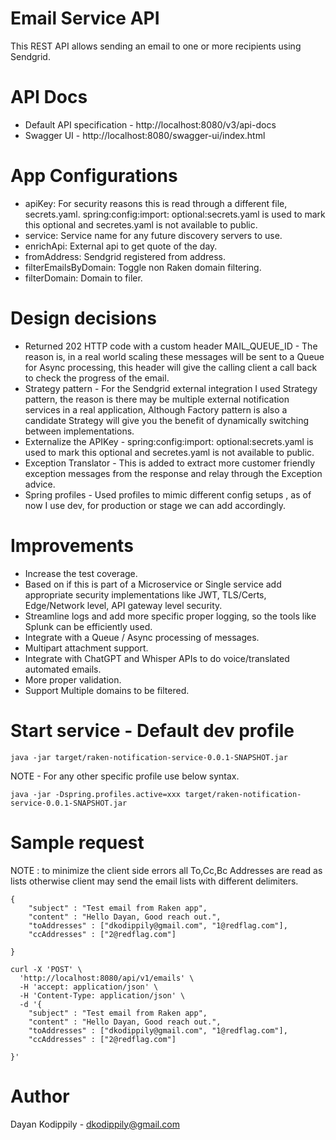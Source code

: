 # Email Service API
This REST API allows sending an email to one or more recipients using Sendgrid.

# API Docs
* Default API specification - http://localhost:8080/v3/api-docs
* Swagger UI - http://localhost:8080/swagger-ui/index.html

# App Configurations
* apiKey: For security reasons this is read through a different file, secrets.yaml. spring:config:import: optional:secrets.yaml is used to mark this optional 
and secretes.yaml is not available to public.
* service: Service name for any future discovery servers to use.
* enrichApi: External api to get quote of the day.
* fromAddress: Sendgrid registered from address.
* filterEmailsByDomain: Toggle non Raken domain filtering.
* filterDomain: Domain to filer.

# Design decisions
* Returned 202 HTTP code with a custom header MAIL_QUEUE_ID - The reason is, in a real world scaling these messages will be sent to a Queue for Async processing,
this header will give the calling client a call back to check the progress of the email.
* Strategy pattern - For the Sendgrid external integration I used Strategy pattern, the reason is there may be multiple external notification services in a 
real application, Although Factory pattern is also a candidate Strategy will give you the benefit of dynamically switching between implementations.
* Externalize the APIKey - spring:config:import: optional:secrets.yaml is used to mark this optional and secretes.yaml is not available to public.
* Exception Translator - This is added to extract more customer friendly exception messages from the response and relay through the Exception advice.
* Spring profiles - Used profiles to mimic different config setups , as of now I use dev, for production or stage we can add accordingly.

# Improvements
* Increase the test coverage.
* Based on if this is part of a Microservice or Single service add appropriate security implementations like JWT, TLS/Certs, Edge/Network level, API gateway level security.
* Streamline logs and add more specific proper logging, so the tools like Splunk can be efficiently used.
* Integrate with a Queue / Async processing of messages.
* Multipart attachment support.
* Integrate with ChatGPT and Whisper APIs to do voice/translated automated emails.
* More proper validation.
* Support Multiple domains to be filtered.

# Start service - Default dev profile
```
java -jar target/raken-notification-service-0.0.1-SNAPSHOT.jar

```
NOTE - For any other specific profile use below syntax.
```
java -jar -Dspring.profiles.active=xxx target/raken-notification-service-0.0.1-SNAPSHOT.jar
```

# Sample request
NOTE : to minimize the client side errors all To,Cc,Bc Addresses are read as lists otherwise client may send the email lists with different delimiters.
```
{
    "subject" : "Test email from Raken app",
    "content" : "Hello Dayan, Good reach out.",
    "toAddresses" : ["dkodippily@gmail.com", "1@redflag.com"],
    "ccAddresses" : ["2@redflag.com"]    
    
}
```

```
curl -X 'POST' \
  'http://localhost:8080/api/v1/emails' \
  -H 'accept: application/json' \
  -H 'Content-Type: application/json' \
  -d '{
    "subject" : "Test email from Raken app",
    "content" : "Hello Dayan, Good reach out.",
    "toAddresses" : ["dkodippily@gmail.com", "1@redflag.com"],
    "ccAddresses" : ["2@redflag.com"]    
    
}'
```

# Author
Dayan Kodippily - dkodippily@gmail.com
